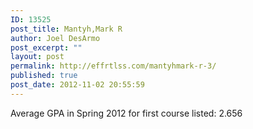 ```yaml
---
ID: 13525
post_title: Mantyh,Mark R
author: Joel DesArmo
post_excerpt: ""
layout: post
permalink: http://effrtlss.com/mantyhmark-r-3/
published: true
post_date: 2012-11-02 20:55:59
---
```

<p>Average GPA in Spring 2012 for first course listed: 2.656</p>
